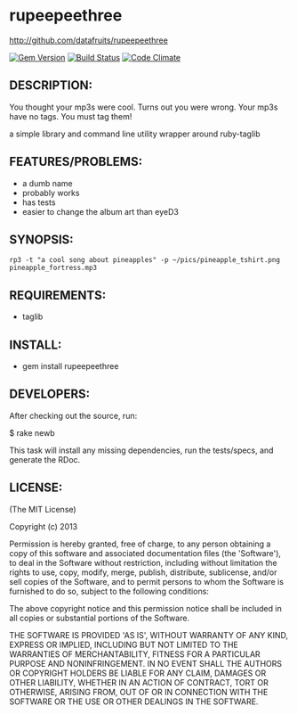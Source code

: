 # rupeepeethree

http://github.com/datafruits/rupeepeethree

[![Gem Version](http://img.shields.io/gem/v/rupeepeethree.svg)](https://rubygems.org/gems/rupeepeethree)
[![Build Status](https://img.shields.io/travis/datafruits/rupeepeethree.svg)](http://travis-ci.org/datafruits/rupeepeethree)
[![Code Climate](https://img.shields.io/codeclimate/github/datafruits/rupeepeethree.svg)](https://codeclimate.com/github/datafruits/rupeepeethree)


## DESCRIPTION:

You thought your mp3s were cool. Turns out you were wrong. Your mp3s have no tags. You must tag them!

a simple library and command line utility wrapper around ruby-taglib

## FEATURES/PROBLEMS:

* a dumb name
* probably works
* has tests
* easier to change the album art than eyeD3

## SYNOPSIS:

`rp3 -t "a cool song about pineapples" -p ~/pics/pineapple_tshirt.png pineapple_fortress.mp3`

## REQUIREMENTS:

* taglib

## INSTALL:

* gem install rupeepeethree

## DEVELOPERS:

After checking out the source, run:

  $ rake newb

This task will install any missing dependencies, run the tests/specs,
and generate the RDoc.

## LICENSE:

(The MIT License)

Copyright (c) 2013

Permission is hereby granted, free of charge, to any person obtaining
a copy of this software and associated documentation files (the
'Software'), to deal in the Software without restriction, including
without limitation the rights to use, copy, modify, merge, publish,
distribute, sublicense, and/or sell copies of the Software, and to
permit persons to whom the Software is furnished to do so, subject to
the following conditions:

The above copyright notice and this permission notice shall be
included in all copies or substantial portions of the Software.

THE SOFTWARE IS PROVIDED 'AS IS', WITHOUT WARRANTY OF ANY KIND,
EXPRESS OR IMPLIED, INCLUDING BUT NOT LIMITED TO THE WARRANTIES OF
MERCHANTABILITY, FITNESS FOR A PARTICULAR PURPOSE AND NONINFRINGEMENT.
IN NO EVENT SHALL THE AUTHORS OR COPYRIGHT HOLDERS BE LIABLE FOR ANY
CLAIM, DAMAGES OR OTHER LIABILITY, WHETHER IN AN ACTION OF CONTRACT,
TORT OR OTHERWISE, ARISING FROM, OUT OF OR IN CONNECTION WITH THE
SOFTWARE OR THE USE OR OTHER DEALINGS IN THE SOFTWARE.
